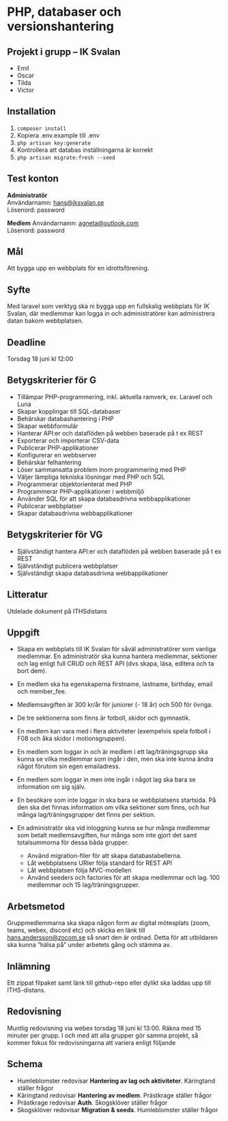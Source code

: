 
# PHP, databaser och versionshantering
  
## Projekt i grupp – IK Svalan
  * Emil
  * Oscar
  * Tilda
  * Victor

## Installation
  1. `composer install`
  2. Kopiera .env.example till .env
  3. `php artisan key:generate`
  4. Kontrollera att databas inställningarna är korrekt
  5. `php artisan migrate:fresh --seed`

## Test konton
  __Administratör__  
  Användarnamn: hans@iksvalan.se  
  Lösenord: password  
    
  __Medlem__
  Användarnamn: agneta@outlook.com  
  Lösenord: password  

## Mål 
  Att bygga upp en webbplats för en idrottsförening.

## Syfte 
  Med laravel som verktyg ska ni bygga upp en fullskalig webbplats för IK Svalan, där medlemmar kan logga in och administratörer kan administrera datan bakom webbplatsen.

## Deadline 
  Torsdag 18 juni kl 12:00

## Betygskriterier för G
  * Tillämpar PHP-programmering, inkl. aktuella ramverk, ex.  Laravel och Luna
  * Skapar kopplingar till SQL-databaser
  * Behärskar databashantering i PHP
  * Skapar webbformulär
  * Hanterar API:er och dataflöden på webben baserade på t ex   REST
  * Exporterar och importerar CSV-data
  * Publicerar PHP-applikationer
  * Konfigurerar en webbserver
  * Behärskar felhantering
  * Löser sammansatta problem inom programmering med PHP
  * Väljer lämpliga tekniska lösningar med PHP och SQL
  * Programmerar objektorienterat med PHP
  * Programmerar PHP-applikationer i webbmiljö
  * Använder SQL för att skapa databasdrivna webbapplikationer
  * Publicerar webbplatser
  * Skapar databasdrivna webbapplikationer

## Betygskriterier för VG
  * Självständigt hantera API:er och dataflöden på webben   baserade på t ex REST
  * Självständigt publicera webbplatser
  * Självständigt skapa databasdrivna webbapplikationer

## Litteratur
  Utdelade dokument på ITHSdistans

## Uppgift
  * Skapa en webbplats till IK Svalan för såväl administratörer som vanliga medlemmar. En administratör  ska kunna hantera medlemmar, sektioner och lag enligt full CRUD och REST API (dvs skapa, läsa, editera och ta bort dem).
  * En medlem ska ha egenskaperna firstname, lastname, birthday, email och member_fee.
  * Medlemsavgiften är 300 kr/år för juniorer (- 18 år) och 500 för övriga.
  * De tre sektionerna som finns är fotboll, skidor och gymnastik.
  * En medlem kan vara med i flera aktiviteter (exempelvis spela fotboll i F08 och åka skidor i motionsgruppen).
  * En medlem som loggar in och är medlem i ett lag/träningsgrupp ska kunna se vilka medlemmar som ingår i den, men ska inte kunna ändra något förutom sin egen emailadress.
  
  * En medlem som loggar in men inte ingår i något lag ska bara se information om sig själv.
  * En besökare som inte loggar in ska bara se webbplatsens startsida. På den ska det finnas information om vilka sektioner som finns, och hur många lag/träningsgrupper det finns per sektion.

  * En administratör ska vid inloggning kunna se hur många medlemmar som betalt medlemsavgiften, hur många som inte gjort det samt totalsummorna för dessa båda grupper.
    * Använd migration-filer för att skapa databastabellerna.
    * Låt webbplatsens URIer följa standard för REST API
    * Låt webbplatsen följa MVC-modellen
    * Använd seeders och factories för att skapa medlemmar och lag. 100 medlemmar och 15 lag/träningsgrupper.
  
## Arbetsmetod
  Gruppmedlemmarna ska skapa någon form av digital mötesplats (zoom, teams, webex, discord etc) och skicka en länk till hans.andersson@zocom.se så snart den är ordnad. Detta för att utbildaren ska kunna ”hälsa på” under arbetets gång och stämma av.
 
## Inlämning
  Ett zippat filpaket samt länk till github-repo eller dylikt ska laddas upp till ITHS-distans.
  
## Redovisning
  Muntlig redovisning via webex torsdag 18 juni kl 13:00. Räkna med 15 minuter per grupp. I och med  att alla grupper gör samma projekt, så kommer fokus för redovisningarna att variera enligt följande
 
## Schema

  - Humleblomster redovisar **Hantering av lag och aktiviteter**. Käringtand ställer frågor
  - Käringtand redovisar **Hantering av medlem**. Prästkrage ställer frågor
  - Prästkrage redovisar **Auth**. Skogsklöver ställer frågor
  - Skogsklöver redovisar **Migration & seeds**. Humleblomster ställer frågor